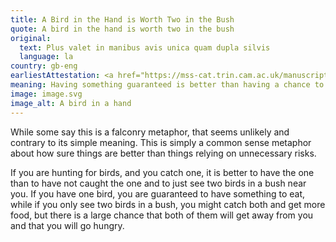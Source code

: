 ```yaml
---
title: A Bird in the Hand is Worth Two in the Bush
quote: A bird in the hand is worth two in the bush
original:
  text: Plus valet in manibus avis unica quam dupla silvis
  language: la
country: gb-eng
earliestAttestation: <a href="https://mss-cat.trin.cam.ac.uk/manuscripts/uv/view.php?n=O.2.45&n=O.2.45" target="_blank"><i>Manuscript O.2.45</i></a> in Trinity College, Cambridge (13th century)
meaning: Having something guaranteed is better than having a chance to get something more.
image: image.svg
image_alt: A bird in a hand
---
```


While some say this is a falconry metaphor, that seems unlikely and contrary to its simple meaning. This is simply a common sense metaphor about how sure things are better than things relying on unnecessary risks.

If you are hunting for birds, and you catch one, it is better to have the one than to have not caught the one and to just see two birds in a bush near you. If you have one bird, you are guaranteed to have something to eat, while if you only see two birds in a bush, you might catch both and get more food, but there is a large chance that both of them will get away from you and that you will go hungry.